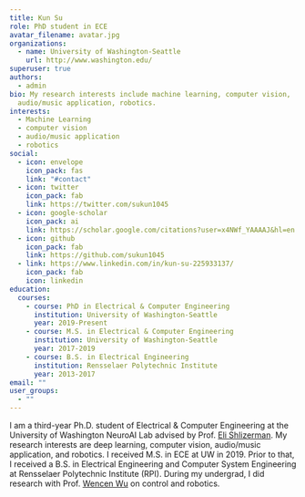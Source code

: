 ```yaml
---
title: Kun Su
role: PhD student in ECE
avatar_filename: avatar.jpg
organizations:
  - name: University of Washington-Seattle
    url: http://www.washington.edu/
superuser: true
authors:
  - admin
bio: My research interests include machine learning, computer vision,
  audio/music application, robotics.
interests:
  - Machine Learning
  - computer vision
  - audio/music application
  - robotics
social:
  - icon: envelope
    icon_pack: fas
    link: "#contact"
  - icon: twitter
    icon_pack: fab
    link: https://twitter.com/sukun1045
  - icon: google-scholar
    icon_pack: ai
    link: https://scholar.google.com/citations?user=x4NWf_YAAAAJ&hl=en
  - icon: github
    icon_pack: fab
    link: https://github.com/sukun1045
  - link: https://www.linkedin.com/in/kun-su-225933137/
    icon_pack: fab
    icon: linkedin
education:
  courses:
    - course: PhD in Electrical & Computer Engineering
      institution: University of Washington-Seattle
      year: 2019-Present
    - course: M.S. in Electrical & Computer Engineering
      institution: University of Washington-Seattle
      year: 2017-2019
    - course: B.S. in Electrical Engineering
      institution: Rensselaer Polytechnic Institute
      year: 2013-2017
email: ""
user_groups:
  - ""
---
```

I am a third-year Ph.D. student of Electrical & Computer Engineering at the University of Washington NeuroAI Lab advised by Prof. [Eli Shlizerman](http://faculty.washington.edu/shlizee/). My research interests are deep learning, computer vision, audio/music application, and robotics. I received M.S. in ECE at UW in 2019. Prior to that, I received a B.S. in Electrical Engineering and Computer System Engineering at Rensselaer Polytechnic Institute (RPI). During my undergrad, I did research with Prof. [Wencen Wu](https://sites.google.com/a/sjsu.edu/wencen-wu/home) on control and robotics.
